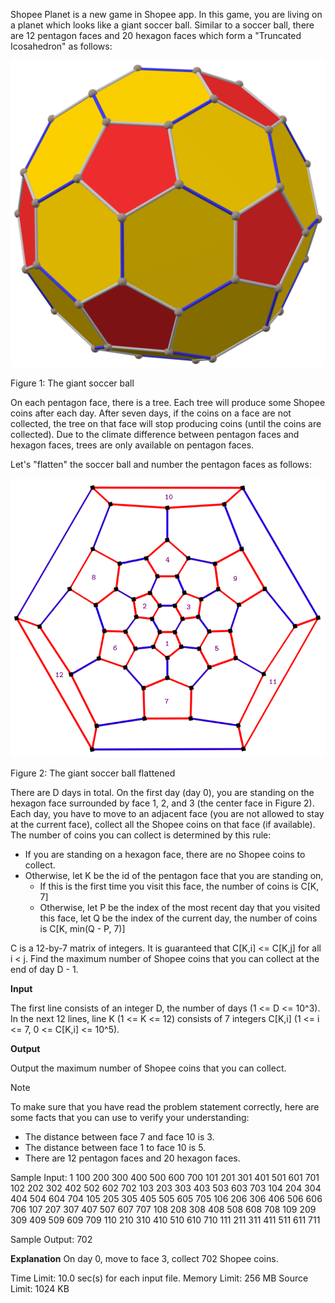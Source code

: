 Shopee Planet is a new game in Shopee app. In this game, you are living on a planet which looks like a giant soccer ball. Similar to a soccer ball, there are 12 pentagon faces and 20 hexagon faces which form a "Truncated Icosahedron" as follows:

![image info](./pictures/Figure1.png)

Figure 1: The giant soccer ball

On each pentagon face, there is a tree. Each tree will produce some Shopee coins after each day. After seven days, if the coins on a face are not collected, the tree on that face will stop producing coins (until the coins are collected). Due to the climate difference between pentagon faces and hexagon faces, trees are only available on pentagon faces.

Let's "flatten" the soccer ball and number the pentagon faces as follows:

![image info](./pictures/Figure2.png)

Figure 2: The giant soccer ball flattened

There are D days in total. On the first day (day 0), you are standing on the hexagon face surrounded by face 1, 2, and 3 (the center face in Figure 2). Each day, you have to move to an adjacent face (you are not allowed to stay at the current face), collect all the Shopee coins on that face (if available). The number of coins you can collect is determined by this rule:

- If you are standing on a hexagon face, there are no Shopee coins to collect.
- Otherwise, let K be the id of the pentagon face that you are standing on,
    - If this is the first time you visit this face, the number of coins is C[K, 7]
    - Otherwise, let P be the index of the most recent day that you visited this face, let Q be the index of the current day, the number of coins is C[K, min(Q - P, 7)]

C is a 12-by-7 matrix of integers. It is guaranteed that C[K,i] <= C[K,j] for all i < j.
Find the maximum number of Shopee coins that you can collect at the end of day D - 1.

 

**Input**

The first line consists of an integer D, the number of days (1 <= D <= 10^3).
In the next 12 lines, line K (1 <= K <= 12) consists of 7 integers C[K,i] (1 <= i <= 7, 0 <= C[K,i] <= 10^5).
 

**Output**

Output the maximum number of Shopee coins that you can collect.

 

Note

To make sure that you have read the problem statement correctly, here are some facts that you can use to verify your understanding:

- The distance between face 7 and face 10 is 3.
- The distance between face 1 to face 10 is 5.
- There are 12 pentagon faces and 20 hexagon faces.

Sample Input: 
1
100 200 300 400 500 600 700
101 201 301 401 501 601 701
102 202 302 402 502 602 702
103 203 303 403 503 603 703
104 204 304 404 504 604 704
105 205 305 405 505 605 705
106 206 306 406 506 606 706
107 207 307 407 507 607 707
108 208 308 408 508 608 708
109 209 309 409 509 609 709
110 210 310 410 510 610 710
111 211 311 411 511 611 711

Sample Output:
702

**Explanation**
On day 0, move to face 3, collect 702 Shopee coins.



Time Limit:	10.0 sec(s) for each input file.
Memory Limit:	256 MB
Source Limit:	1024 KB